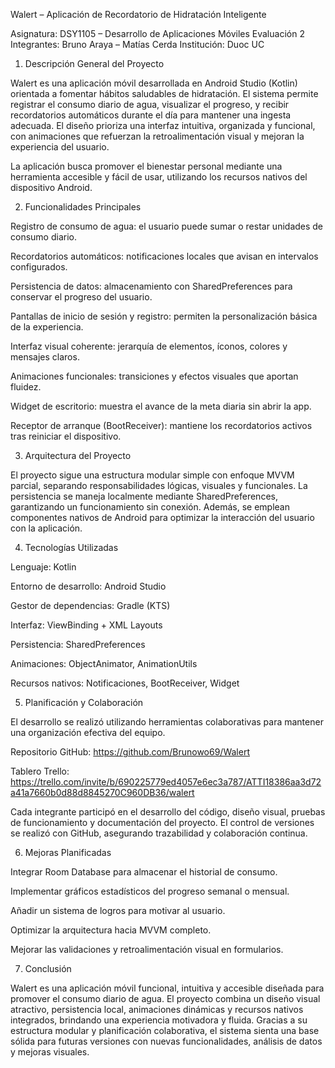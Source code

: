 Walert – Aplicación de Recordatorio de Hidratación Inteligente

Asignatura: DSY1105 – Desarrollo de Aplicaciones Móviles
Evaluación 2
Integrantes: Bruno Araya – Matías Cerda
Institución: Duoc UC

1. Descripción General del Proyecto

Walert es una aplicación móvil desarrollada en Android Studio (Kotlin) orientada a fomentar hábitos saludables de hidratación.
El sistema permite registrar el consumo diario de agua, visualizar el progreso, y recibir recordatorios automáticos durante el día para mantener una ingesta adecuada.
El diseño prioriza una interfaz intuitiva, organizada y funcional, con animaciones que refuerzan la retroalimentación visual y mejoran la experiencia del usuario.

La aplicación busca promover el bienestar personal mediante una herramienta accesible y fácil de usar, utilizando los recursos nativos del dispositivo Android.

2. Funcionalidades Principales

Registro de consumo de agua: el usuario puede sumar o restar unidades de consumo diario.

Recordatorios automáticos: notificaciones locales que avisan en intervalos configurados.

Persistencia de datos: almacenamiento con SharedPreferences para conservar el progreso del usuario.

Pantallas de inicio de sesión y registro: permiten la personalización básica de la experiencia.

Interfaz visual coherente: jerarquía de elementos, íconos, colores y mensajes claros.

Animaciones funcionales: transiciones y efectos visuales que aportan fluidez.

Widget de escritorio: muestra el avance de la meta diaria sin abrir la app.

Receptor de arranque (BootReceiver): mantiene los recordatorios activos tras reiniciar el dispositivo.

3. Arquitectura del Proyecto

El proyecto sigue una estructura modular simple con enfoque MVVM parcial, separando responsabilidades lógicas, visuales y funcionales.
La persistencia se maneja localmente mediante SharedPreferences, garantizando un funcionamiento sin conexión.
Además, se emplean componentes nativos de Android para optimizar la interacción del usuario con la aplicación.

4. Tecnologías Utilizadas

Lenguaje: Kotlin

Entorno de desarrollo: Android Studio

Gestor de dependencias: Gradle (KTS)

Interfaz: ViewBinding + XML Layouts

Persistencia: SharedPreferences

Animaciones: ObjectAnimator, AnimationUtils

Recursos nativos: Notificaciones, BootReceiver, Widget

5. Planificación y Colaboración

El desarrollo se realizó utilizando herramientas colaborativas para mantener una organización efectiva del equipo.

Repositorio GitHub: https://github.com/Brunowo69/Walert

Tablero Trello: https://trello.com/invite/b/690225779ed4057e6ec3a787/ATTI18386aa3d72a41a7660b0d88d8845270C960DB36/walert

Cada integrante participó en el desarrollo del código, diseño visual, pruebas de funcionamiento y documentación del proyecto.
El control de versiones se realizó con GitHub, asegurando trazabilidad y colaboración continua.

6. Mejoras Planificadas

Integrar Room Database para almacenar el historial de consumo.

Implementar gráficos estadísticos del progreso semanal o mensual.

Añadir un sistema de logros para motivar al usuario.

Optimizar la arquitectura hacia MVVM completo.

Mejorar las validaciones y retroalimentación visual en formularios.

7. Conclusión

Walert es una aplicación móvil funcional, intuitiva y accesible diseñada para promover el consumo diario de agua.
El proyecto combina un diseño visual atractivo, persistencia local, animaciones dinámicas y recursos nativos integrados, brindando una experiencia motivadora y fluida.
Gracias a su estructura modular y planificación colaborativa, el sistema sienta una base sólida para futuras versiones con nuevas funcionalidades, análisis de datos y mejoras visuales.
